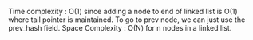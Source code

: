 Time complexity : O(1) since adding a node to end of linked list is O(1) where tail pointer is maintained. To go to prev node, we can just use 
the prev_hash field.
Space Complexity : O(N) for n nodes in a linked list.